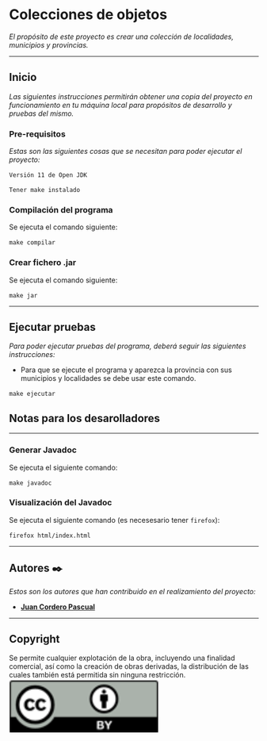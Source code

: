 # Colecciones de objetos

_El propósito de este proyecto es crear una colección de localidades, municipios y provincias._

---
## Inicio

_Las siguientes instrucciones permitirán obtener una copia del proyecto en funcionamiento en tu máquina local para propósitos de desarrollo y pruebas del mismo._

### Pre-requisitos

_Estas son las siguientes cosas que se necesitan para poder ejecutar el proyecto:_

```
Versión 11 de Open JDK
```
```
Tener make instalado
```

### Compilación del programa

Se ejecuta el comando siguiente:

```
make compilar 
```

### Crear fichero .jar 

Se ejecuta el comando siguiente:

```
make jar 
```
---
## Ejecutar pruebas

_Para poder ejecutar pruebas del programa, deberá seguir las siguientes instrucciones:_

-   Para que se ejecute el programa y aparezca la provincia con sus municipios y localidades se debe usar este comando.
```
make ejecutar
```
## Notas para los desarolladores

---

### Generar Javadoc
Se ejecuta el siguiente comando:
```
make javadoc
```

### Visualización del Javadoc
Se ejecuta el siguiente comando (es necesesario tener `firefox`):
```
firefox html/index.html
```
---
## Autores ✒️

_Estos son los autores que han contribuido en el realizamiento del proyecto:_

* **[Juan Cordero Pascual](https://github.com/Jcorderop02/ej43)**

---
## Copyright
Se permite cualquier explotación de la obra, incluyendo una
finalidad comercial, así como la creación de obras derivadas, la distribución de las cuales también está permitida sin ninguna restricción.
![Copyright.png](Copyright.png)
